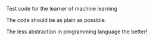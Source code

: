 
Test code for the learner of machine learning 

The code should be as plain as possible.

The less abstraction in programming language the better!

